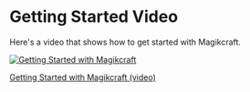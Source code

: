 # Getting Started Video

Here's a video that shows how to get started with Magikcraft.

[![Getting Started with Magikcraft](//media.corilla.com/magikcraftio/Screen%20Shot%202017-05-23%20at%204.49.14%20pm.png)](https://www.youtube.com/watch?v=Jhe5yK11ajE)

[Getting Started with Magikcraft  (video)](https://www.youtube.com/watch?v=Jhe5yK11ajE)